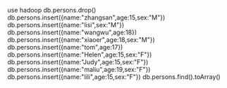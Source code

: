 use hadoop
db.persons.drop()
db.persons.insert({name:"zhangsan",age:15,sex:"M"})
db.persons.insert({name:"lisi",sex:"M"})
db.persons.insert({name:"wangwu",age:18})
db.persons.insert({name:"xiaoer",age:18,sex:"M"})
db.persons.insert({name:"tom",age:17})
db.persons.insert({name:"Helen",age:15,sex:"F"})
db.persons.insert({name:"Judy",age:15,sex:"F"})
db.persons.insert({name:"maliu",age:19,sex:"F"})
db.persons.insert({name:"lili",age:15,sex:"F"})
db.persons.find().toArray()
